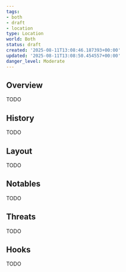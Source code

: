 ```yaml
---
tags:
- both
- draft
- location
type: Location
world: Both
status: draft
created: '2025-08-11T13:08:46.187393+00:00'
updated: '2025-08-11T13:08:50.454557+00:00'
danger_level: Moderate
---
```



## Overview

TODO
## History

TODO
## Layout

TODO
## Notables

TODO
## Threats

TODO
## Hooks

TODO
